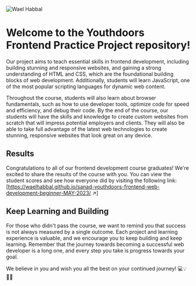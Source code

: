 ![Wael Habbal](https://www.facebook.com/LMS.waelhabbal)

# Welcome to the Youthdoors Frontend Practice Project repository!

Our project aims to teach essential skills in frontend development, including building stunning and responsive websites, and gaining a strong understanding of HTML and CSS, which are the foundational building blocks of web development. Additionally, students will learn JavaScript, one of the most popular scripting languages for dynamic web content.

Throughout the course, students will also learn about browser fundamentals, such as how to use developer tools, optimize code for speed and efficiency, and debug their code. By the end of the course, our students will have the skills and knowledge to create custom websites from scratch that will impress potential employers and clients. They will also be able to take full advantage of the latest web technologies to create stunning, responsive websites that look great on any device.

## Results

Congratulations to all of our frontend development course graduates! We're excited to share the results of the course with you. You can view the student scores and see how everyone did by visiting the following link: [https://waelhabbal.github.io/sanad-youthdoors-frontend-web-development-beginner-MAY-2023/ ↗]

## Keep Learning and Building

For those who didn't pass the course, we want to remind you that success is not always measured by a single outcome. Each project and learning experience is valuable, and we encourage you to keep building and keep learning. Remember that the journey towards becoming a successful web developer is a long one, and every step you take is progress towards your goal.

We believe in you and wish you all the best on your continued journey! 💻💡👍🏼